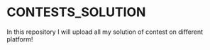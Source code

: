 # CONTESTS_SOLUTION
In this repository I will upload all my solution of contest on different platform!
